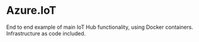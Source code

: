 # Azure.IoT
End to end example of main IoT Hub functionality, using Docker containers. Infrastructure as code included.
